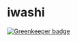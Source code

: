 # iwashi

[![Greenkeeper badge](https://badges.greenkeeper.io/hakatashi/iwashi.svg)](https://greenkeeper.io/)